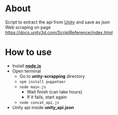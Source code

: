 # About
Script to extract the api from [Unity](https://unity3d.com/) and save as json  
Web scraping on page https://docs.unity3d.com/ScriptReference/index.html  

# How to use
- Install [**node.js**](https://nodejs.org/en/)  
- Open terminal
  - Go to **unity-scrapping** directory  
  - `npm install puppeteer`  
  - `node main.js`  
    - Wait finish (can take hours)  
    - If it fails, start again  
  - `node concat_api.js`  
- Unity api inside **unity_api.json**  
